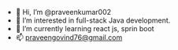 - 👋 Hi, I’m @praveenkumar002
- 👀 I’m interested in full-stack Java development.
- 🌱 I’m currently learning react js, sprin boot
- 📫 praveengovind76@gmail.com

<!---
praveenkumar002/praveenkumar002 is a ✨ special ✨ repository because its `README.md` (this file) appears on your GitHub profile.
You can click the Preview link to take a look at your changes.
--->
